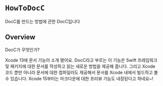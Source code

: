 # ``HowToDocC``

DocC를 만드는 방법에 관한 DocC입니다

## Overview

DocC가 무엇인가?  

Xcode 13에 문서 기능이 소개 됐어요.
DocC라고 부르는 이 기능은 Swift 프레임워크 및 패키지에 대한 문서를 작성하고
읽는 새로운 방법을 제공해 줍니다. 그리고 Xcode 코드 뿐만 아니라
문서에 대한 컴파일러도 제공해서 문서를 Xcode 내에서 빌드하고 볼 수 있습니다.
Xcode 15부터는 마크다운에 대한 프리뷰 기능도 내장된다고 하네요~!

